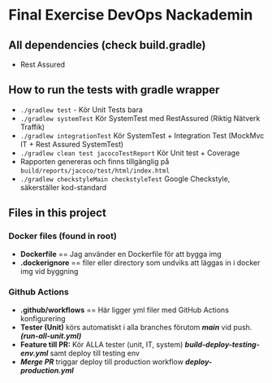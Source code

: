# Final Exercise DevOps Nackademin

## All dependencies (check build.gradle)
- Rest Assured

## How to run the tests with gradle wrapper
- ```./gradlew test``` - Kör Unit Tests bara
- ```./gradlew systemTest``` Kör SystemTest med RestAssured (Riktig Nätverk Traffik)
- ```./gradlew integrationTest``` Kör SystemTest + Integration Test (MockMvc IT + Rest Assured SystemTest)
- ```./gradlew clean test jacocoTestReport``` Kör Unit test + Coverage
- Rapporten genereras och finns tillgänglig på ```build/reports/jacoco/test/html/index.html```
- ```./gradlew checkstyleMain checkstyleTest``` Google Checkstyle, säkerställer kod-standard


## Files in this project

### Docker files (found in root)
- **Dockerfile** == Jag använder en Dockerfile för att bygga img
- **.dockerignore** == filer eller directory som undviks att läggas in i docker img vid byggning

### Github Actions
- **.github/workflows** == Här ligger yml filer med GitHub Actions konfigurering
-  **Tester (Unit)** körs automatiskt i alla branches förutom ***main*** vid push. ***(run-all-unit.yml)***
- **Feature till PR:** Kör ALLA tester (unit, IT, system) ***build-deploy-testing-env.yml*** samt deploy till testing env
- ***Merge PR*** triggar deploy till production workflow ***deploy-production.yml***

